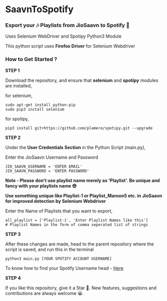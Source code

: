 # SaavnToSpotify
### Export your 🎶 Playlists from JioSaavn to Spotify 🤩

Uses Selenium WebDriver and Spotipy Python3 Module

This python script uses **Firefox Driver** for Selenium Webdriver

### How to Get Started ?

**STEP 1**

Download the repository, and ensure that **selenium** and **spotipy** modules are installed, 

for selenium,
```
sudo apt-get install python-pip
sudo pip3 install selenium
```
for spotipy,
```
pip3 install git+https://github.com/plamere/spotipy.git --upgrade
```

**STEP 2** 

Under the **User Credentials Section** in the Python Script (main.py), 

Enter the JioSaavn Username and Password

```
JIO_SAAVN_USERNAME = 'ENTER EMAIL'
JIO_SAAVN_PASSWORD = 'ENTER PASSWORD'
```
**Note - Please don't use playlist name merely as 'Playlist'. Be unique and fancy with your playlists name 😎**

**Use something unique like Playlist-1 or Playlist_Maroon5 etc. in JioSaavn for improved detection by Selenium Webdriver**

Enter the Name of Playlists that you want to export, 

```
all_playlist = ['Playlist-1', 'Enter Playlist Names like this'] 
# Playlist Names in the form of comma seperated list of strings
````

**STEP 3** 

After these changes are made, head to the parent repository where the script is saved, and run this in the terminal

```
python3 main.py [YOUR SPOTIFY ACCOUNT USERNAME]
```
To know how to find your Spotify Username head - [Here](https://community.spotify.com/t5/Accounts/how-do-i-find-my-spotify-user-id/td-p/665532)


**STEP 4**

If you like this repository, give it a Star 🌟. New features, suggestions and contributions are always welcome 😀.
